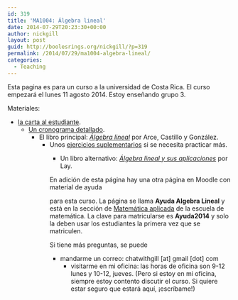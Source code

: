 ```yaml
---
id: 319
title: 'MA1004: Álgebra lineal'
date: 2014-07-29T20:23:30+00:00
author: nickgill
layout: post
guid: http://boolesrings.org/nickgill/?p=319
permalink: /2014/07/29/ma1004-algebra-lineal/
categories:
  - Teaching
---
```

Esta pagina es para un curso a la universidad de Costa Rica. El curso empezará el lunes 11 agosto 2014. Estoy enseñando grupo 3.

Materiales:

  * [la carta al estudiante](http://boolesrings.org/nickgill/files/2014/07/CartaEstudianteMA1004.pdf). 
      * [Un cronograma detallado](http://boolesrings.org/nickgill/files/2014/07/Cronograma-detallado-MA1004-UCR.pdf). 
          * El libro principal: [_Álgebra lineal_](http://boolesrings.org/nickgill/files/2014/07/libro-algebra-lineal.pdf) por Arce, Castillo y González. 
              * Unos [ejercicios suplementarios](http://boolesrings.org/nickgill/files/2014/07/EjerciciosAlgebraLineal-Fonseca.pdf) si se necesita practicar más. 
                  * Un libro alternativo: [_Álgebra lineal y sus aplicaciones_](http://boolesrings.org/nickgill/files/2014/07/Algebra-Lineal-y-sus-Aplicaciones-3ra-Edición-David-C.-Lay.pdf) por Lay. </ul> 
                    En adición de esta página hay una otra página en Moodle con material de ayuda
  
                    para esta curso. La página se llama **Ayuda Algebra Lineal** y está en la sección de [Matemática aplicada](http://moodlenew.emate.ucr.ac.cr/course/view.php?id=63) de la escuela de matemática. La clave para matricularse es **Ayuda2014** y solo la deben usar los estudiantes la primera vez que se matriculen.
                    
                    Si tiene más preguntas, se puede
                    
                      * mandarme un correo: chatwithgill [at] gmail [dot] com 
                          * visitarme en mi oficina: las horas de oficina son 9-12 lunes y 10-12, jueves. (Pero si estoy en mi oficina, siempre estoy contento discutir el curso. Si quiere estar seguro que estará aquí, ¡escríbame!) </ul>